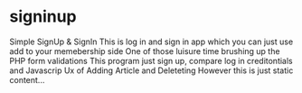 # signinup
Simple SignUp &amp; SignIn This is log in and sign in app which you can just use add to your memebership side One of those luisure time brushing up the PHP form validations  This program just sign up, compare log in creditontials and Javascrip Ux of Adding Article and Deleteting However this is just static content...
